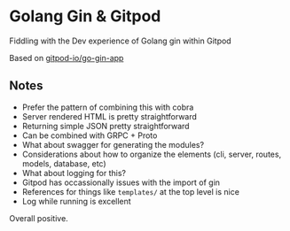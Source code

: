 # Golang Gin & Gitpod

Fiddling with the Dev experience of Golang gin within Gitpod

Based on [gitpod-io/go-gin-app](https://github.com/gitpod-io/go-gin-app)

## Notes

- Prefer the pattern of combining this with cobra
- Server rendered HTML is pretty straightforward
- Returning simple JSON pretty straightforward
- Can be combined with GRPC + Proto
- What about swagger for generating the modules?
- Considerations about how to organize the elements (cli, server, routes, models, database, etc)
- What about logging for this?
- Gitpod has occassionally issues with the import of gin
- References for things like `templates/` at the top level is nice
- Log while running is excellent

Overall positive.
